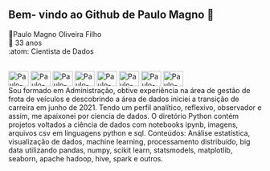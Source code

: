 
 
 ##  Bem- vindo ao Github de Paulo Magno 👋
:boy:Paulo Magno Oliveira Filho <br>
:guitar: 33 anos<br>
:atom: Cientista de Dados
 <div style = "display: inline_block"><br>
  <img align = "center" alt = "Paulo-Py" height = "30" width = "40" src="https://cdn.jsdelivr.net/gh/devicons/devicon/icons/python/python-original.svg" />
  <img align = "center" alt = "Paulo-Pd" height = "30" width = "40" src="https://cdn.jsdelivr.net/gh/devicons/devicon/icons/pandas/pandas-original.svg" />
  <img align = "center" alt = "Paulo-Np" height = "30" width = "40" src="https://cdn.jsdelivr.net/gh/devicons/devicon/icons/numpy/numpy-original.svg" />
  <img align = "center" alt = "Paulo-Sk" height = "30" width = "40" src="https://upload.wikimedia.org/wikipedia/commons/0/05/Scikit_learn_logo_small.svg" />
  <img align = "center" alt = "Paulo-Sq" height = "30" width = "40" src="https://www.svgrepo.com/show/127001/sql-file-format.svg" />
  
  <img align = "center" alt = "Paulo-Pg" height = "30" width = "40" src="https://cdn.jsdelivr.net/gh/devicons/devicon/icons/postgresql/postgresql-original-wordmark.svg" />
  <img align = "center" alt = "Paulo-Sp" height = "30" width = "40" src="https://upload.wikimedia.org/wikipedia/commons/f/f3/Apache_Spark_logo.svg" />
  <img align = "center" alt = "Paulo-Sp" height = "30" width = "40" https://www.vectorlogo.zone/logos/databricks/databricks-ar21.svg" />
  
 </div>
Sou formado em Administração, obtive experiência na área de gestão de frota de veículos e descobrindo a área de dados iniciei a transição de carreira em junho de 2021. 
Tendo um perfil analítico, reflexivo, observador e assim, me apaixonei por ciencia de dados. 
O diretório Python contém projetos voltados a ciência de dados com notebooks ipynb, imagens, arquivos csv em linguagens python e sql. 
Conteúdos: Análise estatística, visualização de dados, machine learning, processamento distribuído, big data utilizando pandas, numpy, scikit learn, statsmodels, matplotlib, seaborn, apache hadoop, hive, spark e outros.

